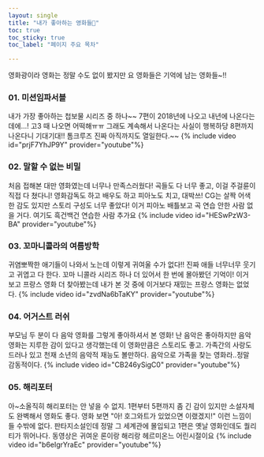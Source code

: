 ```yaml
---
layout: single
title: "내가 좋아하는 영화들🎥"
toc: true
toc_sticky: true
toc_label: "페이지 주요 목차"

--- 
```


영화광이라 영화는 정말 수도 없이 봤지만 요 영화들은 기억에 남는 영화들~!!

### 01. 미션임파서블


내가 가장 좋아하는 첩보물 시리즈 중 하나~~
7편이 2018년에 나오고 내년에 나온다는데에...! 고3 때 나오면 어떡해ㅠㅠ
그래도 계속해서 나온다는 사실이 행복하당
8편까지 나온다니 기대기대!! 톰크루즈 진짜 아직까지도 열일한다.~~
{% include video id="prjF7YhJP9Y" provider="youtube"%}

### 02. 말할 수 없는 비밀

처음 접해본 대만 영화였는데 너무나 만족스러웠다! 곡들도 다 너무 좋고, 이걸 주걸륜이 직접 다 쳤다니!
영화감독도 하고 배우도 하고 피아노도 치고, 대박쓰! CG는 살짝 어색한 감도 있지만 스토리 구성도 너무 좋았다!
이거 피아노 배틀보고 곡 연습 안한 사람 없을 거다. 여기도 흑건백건 연습한 사람 추가요
{% include video id="HESwPzW3-BA" provider="youtube"%}

### 03. 꼬마니콜라의 여름방학

귀염뽀짝한 애기들이 나와서 노는데 이렇게 귀여울 수가 없다!! 진짜 애들 너무너무 웃기고 귀엽고 다 한다.
꼬마 니콜라 시리즈 하나 더 있어서 한 번에 몰아봤던 기억이! 이거 보고 프랑스 영화 더 찾아봤는데 내가 본 것 중에 이거보다 재밌는 프랑스 영화는 없었다.
{% include video id="zvdNa6bTaKY" provider="youtube"%}


### 04. 어거스트 러쉬
부모님 두 분이 다 음악 영화를 그렇게 좋아하셔서 본 영화! 난 음악은 좋아하지만 음악영화는 지루한 감이 있다고 생각했는데 이 영화만큼은 스토리도 좋고. 가족간의 사랑도 드러나 있고
천재 소년의 음악적 재능도 볼만하다. 음악으로 가족을 찾는 영화라..정말 감동적이다.
{% include video id="CB246ySigC0" provider="youtube"%}

### 05. 해리포터

아~소올직히 해리포터는 안 넣을 수 없지. 1편부터 5편까지 좀 긴 감이 있지만 소설자체도 완벽해서 영화도 좋다.
영화 보면 "아! 호그와트가 있었으면 이랬겠지!" 이런 느낌이 들 수밖에 없다. 
판타지소설인데 정말 그 세계관에 몰입되고 1편은 옛날 영화인데도 퀄리티가 뛰어나다.
동영상은 귀여운 론이랑 해리랑 헤르미온느 어린시절이요
{% include video id="b6eIgrYraEc" provider="youtube"%}

